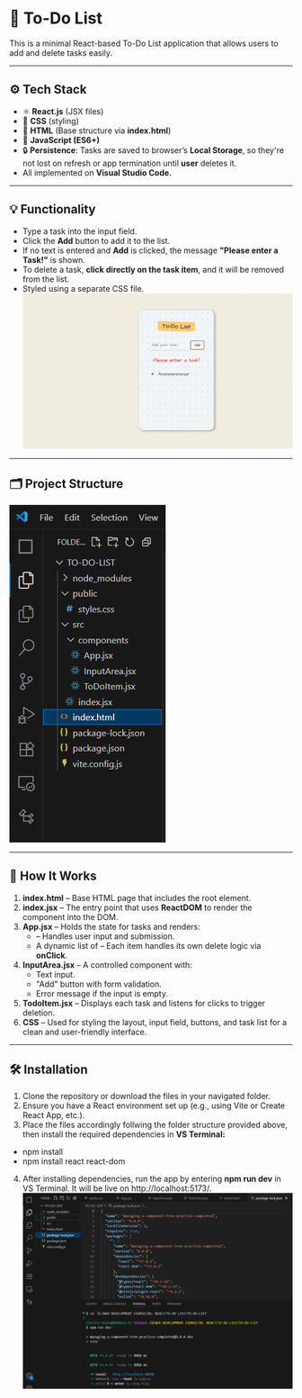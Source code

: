 # 📝 To-Do List

This is a minimal React-based To-Do List application that allows users to add and delete tasks easily. 

---

## ⚙️ Tech Stack

- ⚛️ **React.js** (JSX files)
- 💅 **CSS** (styling)
- 🧱 **HTML** (Base structure via **index.html**)
- 🚀 **JavaScript (ES6+)**
- 🔒 **Persistence**: Tasks are saved to browser’s **Local Storage**, so they're not lost on refresh or app termination until **user** deletes it.
- All implemented on **Visual Studio Code.**

---
  
## 💡 Functionality

- Type a task into the input field.
- Click the **Add** button to add it to the list.
- If no text is entered and **Add** is clicked, the message **"Please enter a Task!"** is shown.
- To delete a task, **click directly on the task item**, and it will be removed from the list.
- Styled using a separate CSS file.
 ![To-Do List Screenshot](View.png)

---

## 🗂️ Project Structure
![To-Do List Screenshot](FolderStructure.png)

---

## 🔄 How It Works

1. **index.html** – Base HTML page that includes the root element.
2. **index.jsx** – The entry point that uses **ReactDOM** to render the **<App />** component into the DOM.
3. **App.jsx** – Holds the state for tasks and renders:
   - **<InputArea />** – Handles user input and submission.
   - A dynamic list of **<TodoItem />** – Each item handles its own delete logic via **onClick**.
4. **InputArea.jsx** – A controlled component with:
   - Text input.
   - "Add" button with form validation.
   - Error message if the input is empty.
5. **TodoItem.jsx** – Displays each task and listens for clicks to trigger deletion.
6. **CSS** – Used for styling the layout, input field, buttons, and task list for a clean and user-friendly interface.

---

## 🛠️ Installation

1. Clone the repository or download the files in your navigated folder.
2. Ensure you have a React environment set up (e.g., using Vite or Create React App, etc.).
3. Place the files accordingly follwing the folder structure provided above, then install the required dependencies in **VS Terminal:**
- npm install
- npm install react react-dom
4. After installing dependencies, run the app by entering **npm run dev** in VS Terminal. It will be live on http://localhost:5173/.
![To-Do List Screenshot](RunningProcess.png)
  
